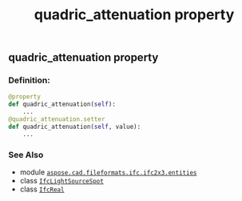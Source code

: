 ﻿---
title: quadric_attenuation property
second_title: Aspose.CAD for Python via .NET API References
description: 
type: docs
weight: 160
url: /python-net/aspose.cad.fileformats.ifc.ifc2x3.entities/ifclightsourcespot/quadric_attenuation/
is_root: false
---

## quadric_attenuation property

### Definition:
```python
@property
def quadric_attenuation(self):
    ...
@quadric_attenuation.setter
def quadric_attenuation(self, value):
    ...
```

### See Also
* module [`aspose.cad.fileformats.ifc.ifc2x3.entities`](../../)
* class [`IfcLightSourceSpot`](/cad/python-net/aspose.cad.fileformats.ifc.ifc2x3.entities/ifclightsourcespot)
* class [`IfcReal`](/cad/python-net/aspose.cad.fileformats.ifc.ifc2x3.types/ifcreal)

